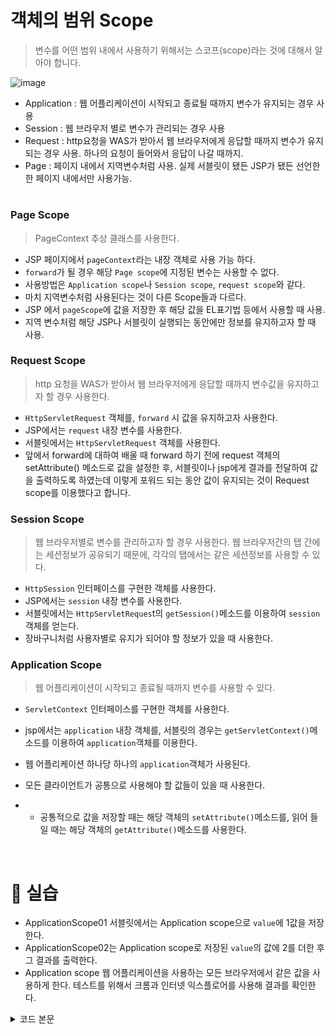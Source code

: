 객체의 범위 Scope
===

> 변수를 어떤 범위 내에서 사용하기 위해서는 스코프(scope)라는 것에 대해서 알아야 합니다.

![image](https://cphinf.pstatic.net/mooc/20180129_297/1517205425406SvaC6_JPEG/2_5_1_scope_.jpg)
- Application : 웹 어플리케이션이 시작되고 종료될 때까지 변수가 유지되는 경우 사용
- Session : 웹 브라우저 별로 변수가 관리되는 경우 사용
- Request : http요청을 WAS가 받아서 웹 브라우저에게 응답할 때까지 변수가 유지되는 경우 사용. 하나의 요청이 들어와서 응답이 나갈 때까지.
- Page : 페이지 내에서 지역변수처럼 사용. 실제 서블릿이 됐든 JSP가 됐든 선언한 한 페이지 내에서만 사용가능.

#

### Page Scope

> PageContext 추상 클래스를 사용한다.
- JSP 페이지에서 `pageContext`라는 내장 객체로 사용 가능 하다.
- `forward`가 될 경우 해당 `Page scope`에 지정된 변수는 사용할 수 없다.
- 사용방법은 `Application scope`나 `Session scope`, `request scope`와 같다.
- 마치 지역변수처럼 사용된다는 것이 다른 Scope들과 다르다.
- JSP 에서 `pageScope`에 값을 저장한 후 해당 값을 EL표기법 등에서 사용할 때 사용.
- 지역 변수처럼 해당 JSP나 서블릿이 실행되는 동안에만 정보를 유지하고자 할 때 사용.
 
 
 ### Request Scope

> http 요청을 WAS가 받아서 웹 브라우저에게 응답할 때까지 변수값을 유지하고자 할 경우 사용한다.
- `HttpServletRequest` 객체를, `forward` 시 값을 유지하고자 사용한다.
- JSP에서는 `request` 내장 변수를 사용한다.
- 서블릿에서는 `HttpServletRequest` 객체를 사용한다.
- 앞에서 forward에 대하여 배울 때 forward 하기 전에 request 객체의 setAttribute() 메소드로 값을 설정한 후, 서블릿이나 jsp에게 결과를 전달하여 값을 출력하도록 하였는데 이렇게 포워드 되는 동안 값이 유지되는 것이 Request scope를 이용했다고 합니다.

### Session Scope

> 웹 브라우저별로 변수를 관리하고자 할 경우 사용한다. 웹 브라우저간의 탭 간에는 세션정보가 공유되기 때문에, 각각의 탭에서는 같은 세션정보를 사용할 수 있다.
- `HttpSession` 인터페이스를 구현한 객체를 사용한다.
- JSP에서는 `session` 내장 변수를 사용한다.
- 서블릿에서는 `HttpServletReques`t의 `getSession()`메소드를 이용하여 `session` 객체를 얻는다.
- 장바구니처럼 사용자별로 유지가 되어야 할 정보가 있을 때 사용한다.

### Application Scope

> 웹 어플리케이션이 시작되고 종료될 때까지 변수를 사용할 수 있다.
- `ServletContext` 인터페이스를 구현한 객체를 사용한다.
- jsp에서는 `application` 내장 객체를, 서블릿의 경우는 `getServletContext()`메소드를 이용하여 `application`객체를 이용한다.
- 웹 어플리케이션 하나당 하나의 `application`객체가 사용된다.
- 모든 클라이언트가 공통으로 사용해야 할 값들이 있을 때 사용한다.

- - 공통적으로 값을 저장할 때는 해당 객체의 `setAttribute()`메소드를, 읽어 들일 때는 해당 객체의 `getAttribute()`메소드를 사용한다.

<br>

📢 실습
===

- ApplicationScope01 서블릿에서는 Application scope으로 `value`에 1값을 저장한다.
- ApplicationScope02는 Application scope로 저장된 `value`의 값에 2를 더한 후 그 결과를 출력한다.
- Application scope 웹 어플리케이션을 사용하는 모든 브라우저에서 같은 값을 사용하게 한다. 테스트를 위해서 크롬과 인터넷 익스플로어를 사용해 결과를 확인한다.
<details>
<summary>코드 본문</summary>
<div markdown="1">

```jsp
<%@ page language="java" contentType="text/html; charset=UTF-8"
    pageEncoding="UTF-8"%>
<!DOCTYPE html PUBLIC "-//W3C//DTD HTML 4.01 Transitional//EN" "http://www.w3.org/TR/html4/loose.dtd">
<html>
<head>
<meta http-equiv="Content-Type" content="text/html; charset=UTF-8">
<title>Insert title here</title>
</head>
<body>
<%
    try{
        int value = (int)application.getAttribute("value");
        value = value + 2;
        application.setAttribute("value", value);
%>
        <h1><%=value %></h1>
<%        
    }catch(NullPointerException ex){
%>
        <h1>설정된 값이 없습니다.</h1>
<%        
    }
%>

</body>
</html>
```

</div>
</details>
